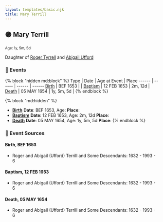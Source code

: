 ```yaml
---
layout: templates/basic.njk
title: Mary Terrill
---
```

## 🟣 Mary Terrill
<small>Age: 1y, 5m, 5d</small>

Daughter of [Roger Tyrrell](/people/2/2108514) and [Abigail Ufford](/people/9/99473444)

### 📆 Events

{% block "hidden md:block" %}
Type | Date | Age at Event | Place
------ | ------ | ------ | ------
[Birth](#event-event-2) | BEF 1653 |  |
[Baptism](#event-event-0) | 12 FEB 1653 | 2m, 12d |
[Death](#event-event-4) | 05 MAY 1654 | 1y, 5m, 5d |
{% endblock %}

{% block "md:hidden" %}
- **[Birth](#event-event-2)**
**Date**: BEF 1653, Age:
**Place**:
- **[Baptism](#event-event-0)**
**Date**: 12 FEB 1653, Age: 2m, 12d
**Place**:
- **[Death](#event-event-4)**
**Date**: 05 MAY 1654, Age: 1y, 5m, 5d
**Place**:
{% endblock %}

### 📰 Event Sources

#### <a id="event-event-2"></a> Birth, BEF 1653
* Roger and Abigail (Ufford) Terrill and Some Descendants: 1632 - 1993  - 6

#### <a id="event-event-0"></a> Baptism, 12 FEB 1653
* Roger and Abigail (Ufford) Terrill and Some Descendants: 1632 - 1993  - 6

#### <a id="event-event-4"></a> Death, 05 MAY 1654
* Roger and Abigail (Ufford) Terrill and Some Descendants: 1632 - 1993  - 6